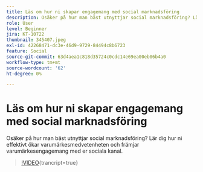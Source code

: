 ```yaml
---
title: Läs om hur ni skapar engagemang med social marknadsföring
description: Osäker på hur man bäst utnyttjar social marknadsföring? Lär dig hur ni effektivt ökar varumärkesmedvetenheten och främjar varumärkesengagemang med er sociala kanal.
role: User
level: Beginner
jira: KT-10722
thumbnail: 345407.jpeg
exl-id: 42268471-dc3e-46d9-9729-84494c8b6723
feature: Social
source-git-commit: 63d4aea1c818d35724c0cdc14e69ea00eb06b4a0
workflow-type: tm+mt
source-wordcount: '62'
ht-degree: 0%

---
```


# Läs om hur ni skapar engagemang med social marknadsföring

Osäker på hur man bäst utnyttjar social marknadsföring? Lär dig hur ni effektivt ökar varumärkesmedvetenheten och främjar varumärkesengagemang med er sociala kanal.

>[!VIDEO](https://video.tv.adobe.com/v/345407/?quality=12&learn=on){trancript=true}
